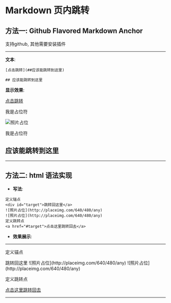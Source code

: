# Markdown 页内跳转

## 方法一: Github Flavored Markdown Anchor
支持github, 其他需要安装插件

___
**文本**:
```
[点击跳转](##应该能跳转到这里)

## 应该能跳转到这里

```

**显示效果**:


[点击跳转](##应该能跳转到这里)

我是占位符

![照片占位](http://placeimg.com/640/480/any)

我是占位符

## 应该能跳转到这里

___

## 方法二: html 语法实现

- **写法**:  
```
定义锚点
<div id="target">跳转回这里</a>
![照片占位](http://placeimg.com/640/480/any)
![照片占位](http://placeimg.com/640/480/any)
定义跳转点
<a href="#target">点击这里跳转回去</a>
```

- **效果展示**:
---

定义锚点

<div id="target">跳转回这里</a>  
![照片占位](http://placeimg.com/640/480/any)  
![照片占位](http://placeimg.com/640/480/any)  

定义跳转点  

<a href="#target">点击这里跳转回去</a>

---